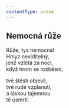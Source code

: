 ```yaml
---
contentType: prose
---
```


## Nemocná růže

Růže, tys nemocná!  
Hmyz neviditelný,  
jenž vzlétá za noci,  
když hrom se rozběsní,

tvé štěstí objevil,  
tvé rudé vzplanutí,  
a láskou tajemnou  
tě usmrtí.
